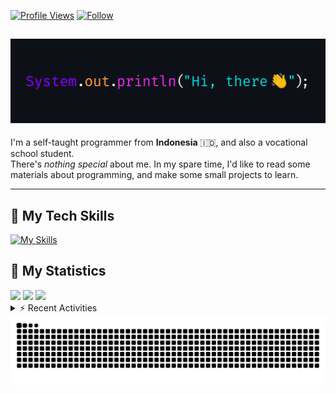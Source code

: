 <!-- Header Badges -->
[![Profile Views](https://komarev.com/ghpvc/?username=mitsuki31&color=blue&label=PROFILE+VIEWS)](https://github.com/mitsuki31)
[![Follow](https://img.shields.io/twitter/url?url=https%3A%2F%2Ftwitter.com%2Fryuumitsuki31)](https://twitter.com/ryuumitsuki31)

<h2><img src="images/hi_there.png"/></h2>

I'm a self-taught programmer from **Indonesia** 🇮🇩, and also a vocational school student.  
There's _nothing special_ about me. In my spare time, I'd like to read some materials about programming, and make some small projects to learn.

---

## 👾 My Tech Skills

[![My Skills](https://skillicons.dev/icons?i=py,c,cpp,java,js,ts,css,sass,html,bash,arduino)](https://skillicons.dev)


## 🔭 My Statistics

<picture id="stats">
    <source 
            srcset="https://github-readme-stats.vercel.app/api?username=mitsuki31&show_icons=true&theme=tokyonight&include_all_commits=true&show_private=falsee&hide=stars"
            media="(prefers-color-scheme: dark)"
    />
    <source
            srcset="https://github-readme-stats.vercel.app/api?username=mitsuki31&show_icons=true&include_all_commits=true&show_private=false&hide=stars"
            media="(prefers-color-scheme: light), (prefers-color-scheme: no-preference)"
    />
    <img src="https://github-readme-stats.vercel.app/api?username=mitsuki31&show_icons=true&include_all_commits=true&show_private=false&hide=stars" />
</picture>

<picture id="top-langs">
    <source
            srcset="https://github-readme-stats.vercel.app/api/top-langs/?username=mitsuki31&layout=donut&theme=tokyonight&count_private=true&langs_count=10"
            media="(prefers-color-scheme: dark)"
    />
    <source
            srcset="https://github-readme-stats.vercel.app/api/top-langs/?username=mitsuki31&layout=donut&count_private=true&langs_count=10"
            media="(prefers-color-scheme: light), (prefers-color-scheme: no-preference)"
    />
    <img src="https://github-readme-stats.vercel.app/api/top-langs/?username=mitsuki31&layout=donut&langs_count=10&count_private=true" />
</picture>

<picture id="profile-summary">
    <source
            srcset="https://github-profile-summary-cards.vercel.app/api/cards/profile-details?username=mitsuki31&theme=tokyonight"
            media="(prefers-color-scheme: dark)"
    />
    <source
            srcset="https://github-profile-summary-cards.vercel.app/api/cards/profile-details?username=mitsuki31&theme=github"
            media="(prefers-color-scheme: light), (prefers-color-scheme: no-preference)"
    />
    <img src="https://github-profile-summary-cards.vercel.app/api/cards/profile-details?username=mitsuki31" />
</picture>

<br/>


<details>
<summary>⚡ Recent Activities</summary>

<!--START_SECTION:activity-->
1. 🔒 Closed issue [#103](https://github.com/mitsuki31/jmatrix/issues/103) in [mitsuki31/jmatrix](https://github.com/mitsuki31/jmatrix)
2. 🎉 Merged PR [#104](https://github.com/mitsuki31/jmatrix/pull/104) in [mitsuki31/jmatrix](https://github.com/mitsuki31/jmatrix)
3. 💪 Opened PR [#104](https://github.com/mitsuki31/jmatrix/pull/104) in [mitsuki31/jmatrix](https://github.com/mitsuki31/jmatrix)
4. 🗣 Commented on [#63](https://github.com/mitsuki31/jmatrix/issues/63#issuecomment-1933330134) in [mitsuki31/jmatrix](https://github.com/mitsuki31/jmatrix)
5. 🔓 Reopened issue [#63](https://github.com/mitsuki31/jmatrix/issues/63) in [mitsuki31/jmatrix](https://github.com/mitsuki31/jmatrix)
6. 🔒 Closed issue [#63](https://github.com/mitsuki31/jmatrix/issues/63) in [mitsuki31/jmatrix](https://github.com/mitsuki31/jmatrix)
7. 🎉 Merged PR [#102](https://github.com/mitsuki31/jmatrix/pull/102) in [mitsuki31/jmatrix](https://github.com/mitsuki31/jmatrix)
8. ❗ Opened issue [#103](https://github.com/mitsuki31/jmatrix/issues/103) in [mitsuki31/jmatrix](https://github.com/mitsuki31/jmatrix)
9. 💪 Opened PR [#102](https://github.com/mitsuki31/jmatrix/pull/102) in [mitsuki31/jmatrix](https://github.com/mitsuki31/jmatrix)
10. 🎉 Merged PR [#97](https://github.com/mitsuki31/jmatrix/pull/97) in [mitsuki31/jmatrix](https://github.com/mitsuki31/jmatrix)
<!--END_SECTION:activity-->

</details>

<picture>
  <!-- For dark theme -->
  <source
    srcset="https://raw.githubusercontent.com/mitsuki31/mitsuki31/output/github-snake-dark.svg"
    media="(prefers-color-scheme: dark)"
  />
  <!-- For light theme -->
  <source
    srcset="https://raw.githubusercontent.com/mitsuki31/mitsuki31/output/github-snake.svg"
    media="(prefers-color-scheme: light)"
  />
  <!-- Default -->
  <img
    alt="GitHub Contribution Grid Snake"
    src="https://raw.githubusercontent.com/mitsuki31/mitsuki31/output/github-snake.svg"
  />
</picture>

